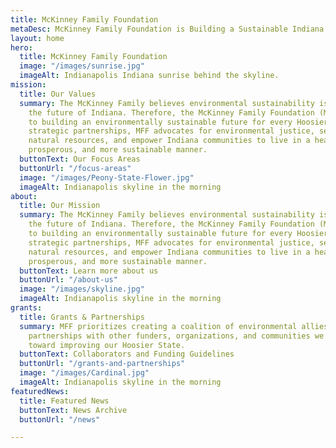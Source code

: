 ```yaml
---
title: McKinney Family Foundation
metaDesc: McKinney Family Foundation is Building a Sustainable Indiana
layout: home
hero:
  title: McKinney Family Foundation
  image: "/images/sunrise.jpg"
  imageAlt: Indianapolis Indiana sunrise behind the skyline.
mission:
  title: Our Values
  summary: The McKinney Family believes environmental sustainability is the key to
    the future of Indiana. Therefore, the McKinney Family Foundation (MFF) is committed
    to building an environmentally sustainable future for every Hoosier.  Through
    strategic partnerships, MFF advocates for environmental justice, seeks to conserve
    natural resources, and empower Indiana communities to live in a healthier, more
    prosperous, and more sustainable manner.
  buttonText: Our Focus Areas
  buttonUrl: "/focus-areas"
  image: "/images/Peony-State-Flower.jpg"
  imageAlt: Indianapolis skyline in the morning
about:
  title: Our Mission
  summary: The McKinney Family believes environmental sustainability is the key to
    the future of Indiana. Therefore, the McKinney Family Foundation (MFF) is committed
    to building an environmentally sustainable future for every Hoosier.  Through
    strategic partnerships, MFF advocates for environmental justice, seeks to conserve
    natural resources, and empower Indiana communities to live in a healthier, more
    prosperous, and more sustainable manner.
  buttonText: Learn more about us
  buttonUrl: "/about-us"
  image: "/images/skyline.jpg"
  imageAlt: Indianapolis skyline in the morning
grants:
  title: Grants & Partnerships
  summary: MFF prioritizes creating a coalition of environmental allies. Through collaborative
    partnerships with other funders, organizations, and communities we are all working
    toward improving our Hoosier State.
  buttonText: Collaborators and Funding Guidelines
  buttonUrl: "/grants-and-partnerships"
  image: "/images/Cardinal.jpg"
  imageAlt: Indianapolis skyline in the morning
featuredNews:
  title: Featured News
  buttonText: News Archive
  buttonUrl: "/news"

---
```

